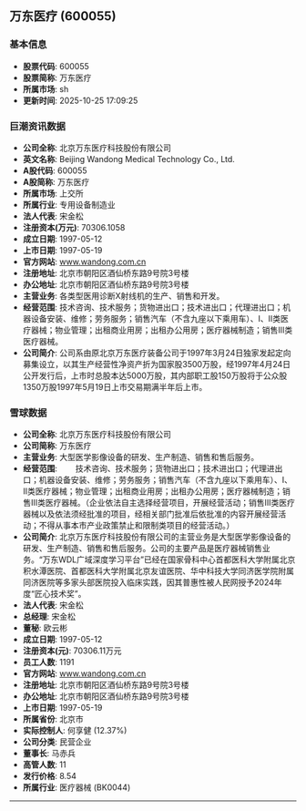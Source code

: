 ## 万东医疗 (600055)

### 基本信息

- **股票代码**: 600055
- **股票简称**: 万东医疗
- **所属市场**: sh
- **更新时间**: 2025-10-25 17:09:25

### 巨潮资讯数据

- **公司全称**: 北京万东医疗科技股份有限公司
- **英文名称**: Beijing Wandong Medical Technology Co., Ltd.
- **A股代码**: 600055
- **A股简称**: 万东医疗
- **所属市场**: 上交所
- **所属行业**: 专用设备制造业
- **法人代表**: 宋金松
- **注册资本(万元)**: 70306.1058
- **成立日期**: 1997-05-12
- **上市日期**: 1997-05-19
- **官方网站**: www.wandong.com.cn
- **注册地址**: 北京市朝阳区酒仙桥东路9号院3号楼
- **办公地址**: 北京市朝阳区酒仙桥东路9号院3号楼
- **主营业务**: 各类型医用诊断X射线机的生产、销售和开发。
- **经营范围**: 技术咨询、技术服务；货物进出口；技术进出口；代理进出口；机器设备安装、维修；劳务服务；销售汽车（不含九座以下乘用车）、I、II类医疗器械；物业管理；出租商业用房；出租办公用房；医疗器械制造；销售III类医疗器械。
- **公司简介**: 公司系由原北京万东医疗装备公司于1997年3月24日独家发起定向募集设立，以其生产经营性净资产折为国家股3500万股，经1997年4月24日公开发行后，上市时总股本达5000万股，其内部职工股150万股将于公众股1350万股1997年5月19日上市交易期满半年后上市。

### 雪球数据

- **公司全称**: 北京万东医疗科技股份有限公司
- **公司简称**: 万东医疗
- **主营业务**: 大型医学影像设备的研发、生产制造、销售和售后服务。
- **经营范围**: 　　技术咨询、技术服务；货物进出口；技术进出口；代理进出口；机器设备安装、维修；劳务服务；销售汽车（不含九座以下乘用车）、I、II类医疗器械；物业管理；出租商业用房；出租办公用房；医疗器械制造；销售III类医疗器械。（企业依法自主选择经营项目，开展经营活动；销售III类医疗器械以及依法须经批准的项目，经相关部门批准后依批准的内容开展经营活动；不得从事本市产业政策禁止和限制类项目的经营活动。）
- **公司简介**: 北京万东医疗科技股份有限公司的主营业务是大型医学影像设备的研发、生产制造、销售和售后服务。公司的主要产品是医疗器械销售业务。“万东WDL广域深度学习平台”已经在国家骨科中心首都医科大学附属北京积水潭医院、首都医科大学附属北京友谊医院、华中科技大学同济医学院附属同济医院等多家头部医院投入临床实践，因其普惠性被人民网授予2024年度“匠心技术奖”。
- **法人代表**: 宋金松
- **总经理**: 宋金松
- **董秘**: 欧云彬
- **成立日期**: 1997-05-12
- **注册资本(元)**: 70306.11万元
- **员工人数**: 1191
- **官方网站**: www.wandong.com.cn
- **注册地址**: 北京市朝阳区酒仙桥东路9号院3号楼
- **办公地址**: 北京市朝阳区酒仙桥东路9号院3号楼
- **上市日期**: 1997-05-19
- **所属省份**: 北京市
- **实际控制人**: 何享健 (12.37%)
- **公司分类**: 民营企业
- **董事长**: 马赤兵
- **高管人数**: 11
- **发行价格**: 8.54
- **所属行业**: 医疗器械 (BK0044)

---